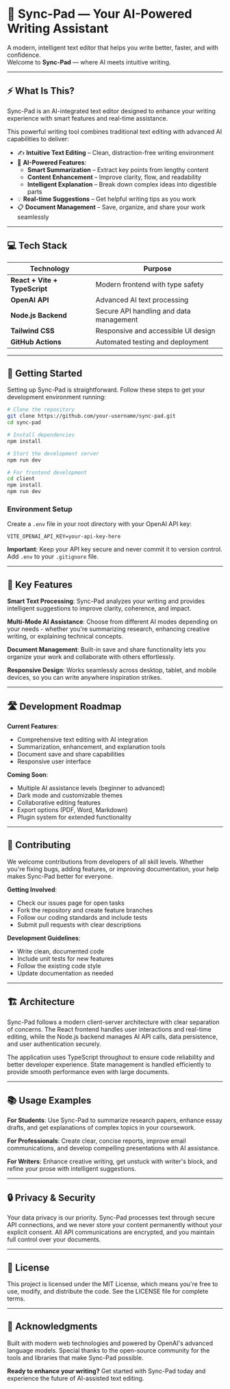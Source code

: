 # 📝 Sync-Pad — Your AI-Powered Writing Assistant

A modern, intelligent text editor that helps you write better, faster, and with confidence.  
Welcome to **Sync-Pad** — where AI meets intuitive writing.

---

## ⚡ What Is This?

Sync-Pad is an AI-integrated text editor designed to enhance your writing experience with smart features and real-time assistance.

This powerful writing tool combines traditional text editing with advanced AI capabilities to deliver:

- ✍️ **Intuitive Text Editing** – Clean, distraction-free writing environment
- 🤖 **AI-Powered Features**:
  - **Smart Summarization** – Extract key points from lengthy content
  - **Content Enhancement** – Improve clarity, flow, and readability
  - **Intelligent Explanation** – Break down complex ideas into digestible parts
- 💡 **Real-time Suggestions** – Get helpful writing tips as you work
- 📋 **Document Management** – Save, organize, and share your work seamlessly

---

## 💻 Tech Stack

| Technology                   | Purpose                              |
|-----------------------------|--------------------------------------|
| **React + Vite + TypeScript** | Modern frontend with type safety     |
| **OpenAI API**              | Advanced AI text processing          |
| **Node.js Backend**         | Secure API handling and data management |
| **Tailwind CSS**            | Responsive and accessible UI design  |
| **GitHub Actions**          | Automated testing and deployment     |

---

## 🚀 Getting Started

Setting up Sync-Pad is straightforward. Follow these steps to get your development environment running:

```bash
# Clone the repository
git clone https://github.com/your-username/sync-pad.git
cd sync-pad

# Install dependencies
npm install

# Start the development server
npm run dev

# For frontend development
cd client
npm install
npm run dev
```

### Environment Setup

Create a `.env` file in your root directory with your OpenAI API key:

```env
VITE_OPENAI_API_KEY=your-api-key-here
```

**Important**: Keep your API key secure and never commit it to version control. Add `.env` to your `.gitignore` file.

---

## 🎯 Key Features

**Smart Text Processing**: Sync-Pad analyzes your writing and provides intelligent suggestions to improve clarity, coherence, and impact.

**Multi-Mode AI Assistance**: Choose from different AI modes depending on your needs - whether you're summarizing research, enhancing creative writing, or explaining technical concepts.

**Document Management**: Built-in save and share functionality lets you organize your work and collaborate with others effortlessly.

**Responsive Design**: Works seamlessly across desktop, tablet, and mobile devices, so you can write anywhere inspiration strikes.

---

## 🛣️ Development Roadmap

**Current Features**:
- Comprehensive text editing with AI integration
- Summarization, enhancement, and explanation tools
- Document save and share capabilities
- Responsive user interface

**Coming Soon**:
- Multiple AI assistance levels (beginner to advanced)
- Dark mode and customizable themes  
- Collaborative editing features
- Export options (PDF, Word, Markdown)
- Plugin system for extended functionality

---

## 🤝 Contributing

We welcome contributions from developers of all skill levels. Whether you're fixing bugs, adding features, or improving documentation, your help makes Sync-Pad better for everyone.

**Getting Involved**:
- Check our issues page for open tasks
- Fork the repository and create feature branches
- Follow our coding standards and include tests
- Submit pull requests with clear descriptions

**Development Guidelines**:
- Write clean, documented code
- Include unit tests for new features
- Follow the existing code style
- Update documentation as needed

---

## 🏗️ Architecture

Sync-Pad follows a modern client-server architecture with clear separation of concerns. The React frontend handles user interactions and real-time editing, while the Node.js backend manages AI API calls, data persistence, and user authentication securely.

The application uses TypeScript throughout to ensure code reliability and better developer experience. State management is handled efficiently to provide smooth performance even with large documents.

---

## 📚 Usage Examples

**For Students**: Use Sync-Pad to summarize research papers, enhance essay drafts, and get explanations of complex topics in your coursework.

**For Professionals**: Create clear, concise reports, improve email communications, and develop compelling presentations with AI assistance.

**For Writers**: Enhance creative writing, get unstuck with writer's block, and refine your prose with intelligent suggestions.

---

## 🔒 Privacy & Security

Your data privacy is our priority. Sync-Pad processes text through secure API connections, and we never store your content permanently without your explicit consent. All API communications are encrypted, and you maintain full control over your documents.

---

## 📄 License

This project is licensed under the MIT License, which means you're free to use, modify, and distribute the code. See the LICENSE file for complete terms.

---

## 🙏 Acknowledgments

Built with modern web technologies and powered by OpenAI's advanced language models. Special thanks to the open-source community for the tools and libraries that make Sync-Pad possible.

**Ready to enhance your writing?** Get started with Sync-Pad today and experience the future of AI-assisted text editing.
